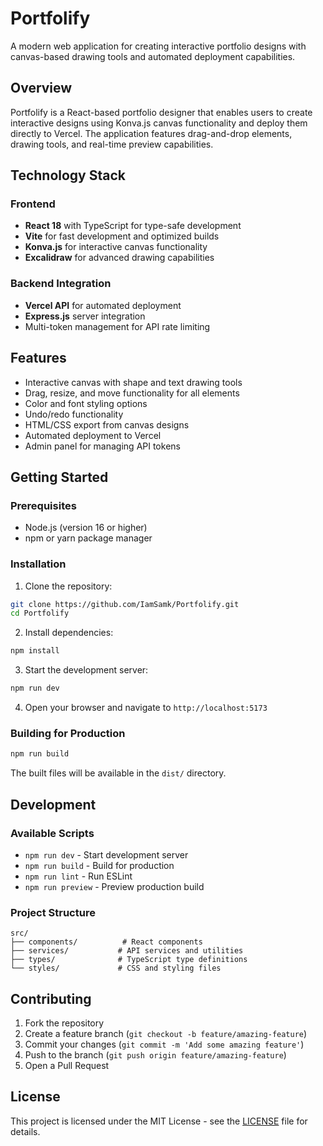 # Portfolify

A modern web application for creating interactive portfolio designs with canvas-based drawing tools and automated deployment capabilities.

## Overview

Portfolify is a React-based portfolio designer that enables users to create interactive designs using Konva.js canvas functionality and deploy them directly to Vercel. The application features drag-and-drop elements, drawing tools, and real-time preview capabilities.

## Technology Stack

### Frontend
- **React 18** with TypeScript for type-safe development
- **Vite** for fast development and optimized builds
- **Konva.js** for interactive canvas functionality
- **Excalidraw** for advanced drawing capabilities

### Backend Integration
- **Vercel API** for automated deployment
- **Express.js** server integration
- Multi-token management for API rate limiting

## Features

- Interactive canvas with shape and text drawing tools
- Drag, resize, and move functionality for all elements
- Color and font styling options
- Undo/redo functionality
- HTML/CSS export from canvas designs
- Automated deployment to Vercel
- Admin panel for managing API tokens

## Getting Started

### Prerequisites
- Node.js (version 16 or higher)
- npm or yarn package manager

### Installation

1. Clone the repository:
```bash
git clone https://github.com/IamSamk/Portfolify.git
cd Portfolify
```

2. Install dependencies:
```bash
npm install
```

3. Start the development server:
```bash
npm run dev
```

4. Open your browser and navigate to `http://localhost:5173`

### Building for Production

```bash
npm run build
```

The built files will be available in the `dist/` directory.

## Development

### Available Scripts

- `npm run dev` - Start development server
- `npm run build` - Build for production
- `npm run lint` - Run ESLint
- `npm run preview` - Preview production build

### Project Structure

```
src/
├── components/          # React components
├── services/           # API services and utilities
├── types/              # TypeScript type definitions
└── styles/             # CSS and styling files
```

## Contributing

1. Fork the repository
2. Create a feature branch (`git checkout -b feature/amazing-feature`)
3. Commit your changes (`git commit -m 'Add some amazing feature'`)
4. Push to the branch (`git push origin feature/amazing-feature`)
5. Open a Pull Request

## License

This project is licensed under the MIT License - see the [LICENSE](LICENSE) file for details.
